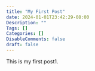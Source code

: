 ```yaml
---
title: "My First Post"
date: 2024-01-01T23:42:29-08:00
Description: ""
Tags: []
Categories: []
DisableComments: false
draft: false
---
```


This is my first post1.